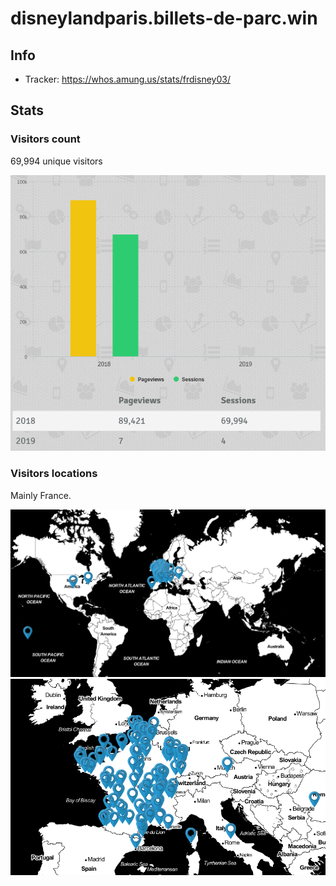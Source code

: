# disneylandparis.billets-de-parc.win

## Info

- Tracker: https://whos.amung.us/stats/frdisney03/

## Stats

### Visitors count

69,994 unique visitors

![](./stats/screenshot-whos.amung.us-2020.04.21-00_06_09.png)

### Visitors locations

Mainly France.

![](./stats/screenshot-whos.amung.us-2020.04.21-00_06_22.png)
![](./stats/screenshot-whos.amung.us-2020.04.21-00_06_35.png)
